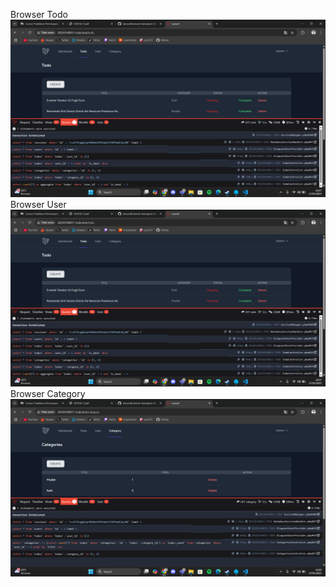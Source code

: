 Browser Todo
![alt text](Screenshot/Tugas9/todobrowser.png)
Browser User
![alt text](Screenshot/Tugas9/todobrowser.png)
Browser Category
![alt text](Screenshot/Tugas9/CategoryBrowser.png)
